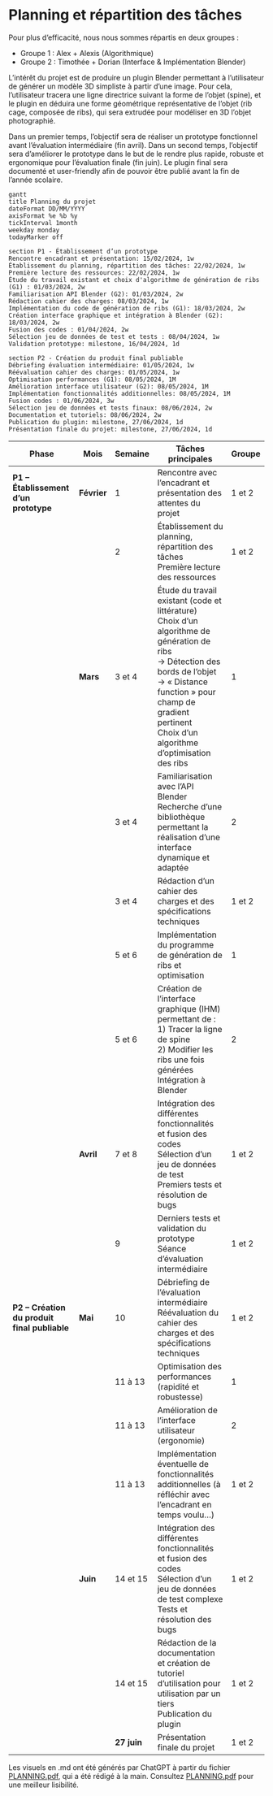 # Planning et répartition des tâches 

Pour plus d’efficacité, nous nous sommes répartis en deux groupes : 
- Groupe 1 : Alex + Alexis (Algorithmique) 
- Groupe 2 : Timothée + Dorian (Interface & Implémentation Blender) 

L’intérêt du projet est de produire un plugin Blender permettant à l’utilisateur de générer un modèle 3D simpliste à partir d’une image. Pour cela, l’utilisateur tracera 
une ligne directrice suivant la forme de l’objet (spine), et le plugin en déduira une forme géométrique représentative de l’objet (rib cage, composée de ribs), qui sera 
extrudée pour modéliser en 3D l’objet photographié.  

Dans un premier temps, l’objectif sera de réaliser un prototype fonctionnel avant l’évaluation intermédiaire (fin avril). Dans un second temps, l’objectif sera d’améliorer 
le prototype dans le but de le rendre plus rapide, robuste et ergonomique pour l’évaluation finale (fin juin). Le plugin final sera documenté et user-friendly afin de 
pouvoir être publié avant la fin de l’année scolaire. 

```mermaid
gantt
title Planning du projet
dateFormat DD/MM/YYYY
axisFormat %e %b %y
tickInterval 1month
weekday monday
todayMarker off

section P1 - Établissement d’un prototype
Rencontre encadrant et présentation: 15/02/2024, 1w
Établissement du planning, répartition des tâches: 22/02/2024, 1w
Première lecture des ressources: 22/02/2024, 1w
Étude du travail existant et choix d'algorithme de génération de ribs (G1) : 01/03/2024, 2w
Familiarisation API Blender (G2): 01/03/2024, 2w
Rédaction cahier des charges: 08/03/2024, 1w
Implémentation du code de génération de ribs (G1): 18/03/2024, 2w
Création interface graphique et intégration à Blender (G2): 18/03/2024, 2w
Fusion des codes : 01/04/2024, 2w
Sélection jeu de données de test et tests : 08/04/2024, 1w
Validation prototype: milestone, 16/04/2024, 1d

section P2 - Création du produit final publiable
Débriefing évaluation intermédiaire: 01/05/2024, 1w
Réévaluation cahier des charges: 01/05/2024, 1w
Optimisation performances (G1): 08/05/2024, 1M
Amélioration interface utilisateur (G2): 08/05/2024, 1M
Implémentation fonctionnalités additionnelles: 08/05/2024, 1M
Fusion codes : 01/06/2024, 3w
Sélection jeu de données et tests finaux: 08/06/2024, 2w
Documentation et tutoriels: 08/06/2024, 2w
Publication du plugin: milestone, 27/06/2024, 1d
Présentation finale du projet: milestone, 27/06/2024, 1d
```



| Phase | Mois | Semaine | Tâches principales | Groupe |
|-------|------|---------|-------------------|--------|
| **P1 – Établissement d’un prototype** | **Février** | 1 | Rencontre avec l’encadrant et présentation des attentes du projet | 1 et 2 |
|  |  | 2 | Établissement du planning, répartition des tâches <br> Première lecture des ressources | 1 et 2 |
|  | **Mars** | 3 et 4 | Étude du travail existant (code et littérature) <br> Choix d’un algorithme de génération de ribs <br> → Détection des bords de l’objet <br> → « Distance function » pour champ de gradient pertinent <br> Choix d’un algorithme d’optimisation des ribs | 1 |
|  |  | 3 et 4 | Familiarisation avec l’API Blender <br> Recherche d’une bibliothèque permettant la réalisation d’une interface dynamique et adaptée | 2 |
|  |  | 3 et 4 | Rédaction d’un cahier des charges et des spécifications techniques | 1 et 2 |
|  |  | 5 et 6 | Implémentation du programme de génération de ribs et optimisation | 1 |
|  |  | 5 et 6 | Création de l’interface graphique (IHM) permettant de : <br> 1) Tracer la ligne de spine  <br> 2) Modifier les ribs une fois générées <br> Intégration à Blender | 2 |
|  | **Avril** | 7 et 8 | Intégration des différentes fonctionnalités et fusion des codes <br> Sélection d’un jeu de données de test <br> Premiers tests et résolution de bugs | 1 et 2 |
|  |  | 9 | Derniers tests et validation du prototype <br> Séance d’évaluation intermédiaire | 1 et 2 |
| **P2 – Création du produit final publiable** | **Mai** | 10 | Débriefing de l’évaluation intermédiaire <br> Réévaluation du cahier des charges et des spécifications techniques | 1 et 2 |
|  |  | 11 à 13 | Optimisation des performances (rapidité et robustesse) | 1 |
|  |  | 11 à 13 | Amélioration de l’interface utilisateur (ergonomie) | 2 |
|  |  | 11 à 13 | Implémentation éventuelle de fonctionnalités additionnelles (à réfléchir avec l’encadrant en temps voulu…) | 1 et 2 |
|  | **Juin** | 14 et 15 | Intégration des différentes fonctionnalités et fusion des codes <br> Sélection d’un jeu de données de test complexe <br> Tests et résolution des bugs | 1 et 2 |
|  |  | 14 et 15 | Rédaction de la documentation et création de tutoriel d’utilisation pour utilisation par un tiers <br> Publication du plugin | 1 et 2 |
|  |  | **27 juin** | Présentation finale du projet | 1 et 2 |



Les visuels en .md ont été générés par ChatGPT à partir du fichier [PLANNING.pdf](https://gitlab.telecom-paris.fr/proj104/2024-2025/3d-modeling/-/blob/main/PLANNING.pdf?ref_type=heads), qui a été rédigé à la main. Consultez [PLANNING.pdf](https://gitlab.telecom-paris.fr/proj104/2024-2025/3d-modeling/-/blob/main/PLANNING.pdf?ref_type=heads) pour une meilleur lisibilité.
